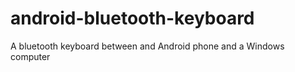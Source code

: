 android-bluetooth-keyboard
==========================

A bluetooth keyboard between and Android phone and a Windows computer
